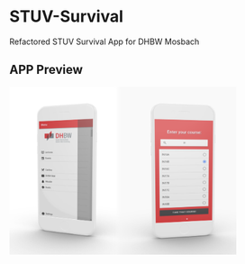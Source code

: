 # STUV-Survival
Refactored STUV Survival App for DHBW Mosbach
## APP Preview
<img src="/mockups/app_preview.png" width="80%" height="80%"/>
